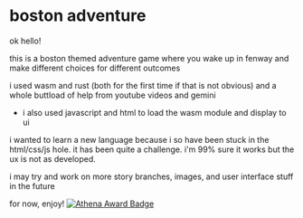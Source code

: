 # boston adventure

ok hello!

this is a boston themed adventure game where you wake up in fenway and make different choices for different outcomes

i used wasm and rust (both for the first time if that is not obvious) and a whole buttload of help from youtube videos and gemini

- i also used javascript and html to load the wasm module and display to ui

i wanted to learn a new language because i so have been stuck in the html/css/js hole. it has been quite a challenge. i'm 99% sure it works but the ux is not as developed.

i may try and work on more story branches, images, and user interface stuff in the future

for now, enjoy!
[![Athena Award Badge](https://img.shields.io/endpoint?url=https%3A%2F%2Faward.athena.hackclub.com%2Fapi%2Fbadge)](https://award.athena.hackclub.com?utm_source=readme)
